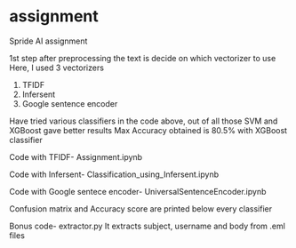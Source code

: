 # assignment
Spride AI assignment

1st step after preprocessing the text is decide on which vectorizer to use
Here, I used 3 vectorizers
1. TFIDF
2. Infersent
3. Google sentence encoder

Have tried various classifiers in the code above, out of all those SVM and XGBoost gave better results
Max Accuracy obtained is 80.5% with XGBoost classifier

Code with TFIDF- Assignment.ipynb

Code with Infersent- Classification_using_Infersent.ipynb

Code with Google sentece encoder- UniversalSentenceEncoder.ipynb

Confusion matrix and Accuracy score are printed below every classifier


Bonus code- extractor.py
It extracts subject, username and body from .eml files


